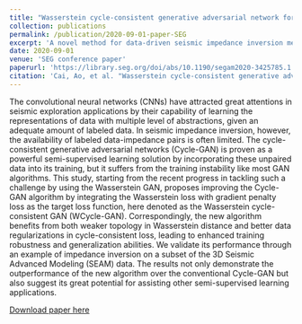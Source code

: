 ```yaml
---
title: "Wasserstein cycle-consistent generative adversarial network for improved seismic impedance inversion: Example on 3D SEAM model"
collection: publications
permalink: /publication/2020-09-01-paper-SEG
excerpt: 'A novel method for data-driven seismic impedance inversion method using Cycle-GAN'
date: 2020-09-01
venue: 'SEG conference paper'
paperurl: 'https://library.seg.org/doi/abs/10.1190/segam2020-3425785.1'
citation: 'Cai, Ao, et al. "Wasserstein cycle-consistent generative adversarial network for improved seismic impedance inversion: Example on 3D SEAM model." SEG technical program expanded abstracts 2020. Society of Exploration Geophysicists, 2020. 1274-1278.'
---
```

The convolutional neural networks (CNNs) have attracted great attentions in seismic exploration applications by their capability of learning the representations of data with multiple level of abstractions, given an adequate amount of labeled data. In seismic impedance inversion, however, the availability of labeled data-impedance pairs is often limited. The cycle-consistent generative adversarial networks (Cycle-GAN) is proven as a powerful semi-supervised learning solution by incorporating these unpaired data into its training, but it suffers from the training instability like most GAN algorithms. This study, starting from the recent progress in tackling such a challenge by using the Wasserstein GAN, proposes improving the Cycle-GAN algorithm by integrating the Wasserstein loss with gradient penalty loss as the target loss function, here denoted as the Wasserstein cycle-consistent GAN (WCycle-GAN). Correspondingly, the new algorithm benefits from both weaker topology in Wasserstein distance and better data regularizations in cycle-consistent loss, leading to enhanced training robustness and generalization abilities. We validate its performance through an example of impedance inversion on a subset of the 3D Seismic Advanced Modeling (SEAM) data. The results not only demonstrate the outperformance of the new algorithm over the conventional Cycle-GAN but also suggest its great potential for assisting other semi-supervised learning applications.

[Download paper here](https://library.seg.org/doi/abs/10.1190/segam2020-3425785.1)
